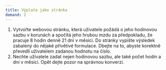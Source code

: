 ```yaml
---
title: Výplata jako stránka
demand: 2
---
```


1. Vytvořte webovou stránku, která uživatele požádá o jeho hodinovou sazbu v korunách a spočítá jeho hrubou mzdu za předpokladu, že pracuje 8 hodin denně 21 dní v měsíci. Do stránky vypište výsledek zabalený do nějaké přívětivé formulace. Dbejte na to, abyste korektně převedli uživatelem zadanou hodnotu na číslo.
1. Nechte uživatele zadat nejen hodinovou sazbu, ale také počet hodin a dní v měsíci. Opět dejte pozor na správnou konverzi.

<!--
---solution

```js
const hodinovaSazba = Number(prompt("Jaka je vasa hodinova sazba?"));
const pocetHodin = Number(prompt("Kolko hodin denne pracujete?"));
const pocetDni = Number(prompt("Kolko dni mesacne pracujete?"));
​
document.body.innerHTML += "<p>" + (hodinovaSazba*pocetHodin*pocetDni) + "</p>";
```
-->